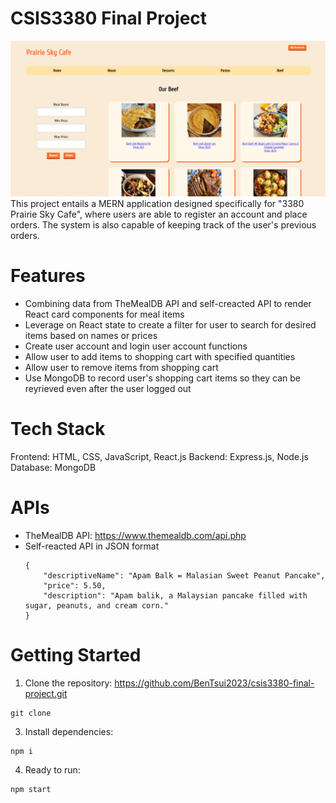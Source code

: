 # CSIS3380 Final Project
<img src="./doc/project_preview.png"  style="width: 700px">
This project entails a MERN application designed specifically for "3380 Prairie Sky Cafe", where users are able to register an account and place orders. The system is also capable of keeping track of the user's previous orders.

# Features
- Combining data from TheMealDB API and self-creacted API to render React card components for meal items
- Leverage on React state to create a filter for user to search for desired items based on names or prices
- Create user account and login user account functions
- Allow user to add items to shopping cart with specified quantities
- Allow user to remove items from shopping cart
- Use MongoDB to record user's shopping cart items so they can be reyrieved even after the user logged out

# Tech Stack

Frontend: HTML, CSS, JavaScript, React.js
Backend: Express.js, Node.js
Database: MongoDB

# APIs

- TheMealDB API: https://www.themealdb.com/api.php
- Self-reacted API in JSON format
  ```
  {
      "descriptiveName": "Apam Balk = Malasian Sweet Peanut Pancake",
      "price": 5.50,
      "description": "Apam balik, a Malaysian pancake filled with sugar, peanuts, and cream corn."
  }
  ```

# Getting Started

1. Clone the repository: https://github.com/BenTsui2023/csis3380-final-project.git

```
git clone 
```

3. Install dependencies:

```
npm i
```

4. Ready to run:

```
npm start
```
